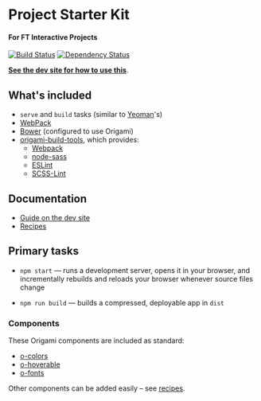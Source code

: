 # Project Starter Kit
#### For FT Interactive Projects

[![Build Status][travis-image]][travis-url] [![Dependency Status][devdeps-image]][devdeps-url]

**[See the dev site for how to use this](http://ft-interactive.github.io/guides/project-starter-kit/)**.

## What's included

- `serve` and `build` tasks (similar to [Yeoman](http://yeoman.io/learning/index.html)'s)
- [WebPack](https://webpack.github.io/)
- [Bower](http://bower.io/) (configured to use Origami)
- [origami-build-tools](https://github.com/Financial-Times/origami-build-tools), which provides:
    - [Webpack](https://webpack.github.io/)
    - [node-sass](https://github.com/sass/node-sass)
    - [ESLint](http://eslint.org/)
    - [SCSS-Lint](https://github.com/causes/scss-lint)


## Documentation

- [Guide on the dev site](http://ft-interactive.github.io/guides/project-starter-kit/)
- [Recipes](docs/recipes/README.md)


## Primary tasks

- `npm start` — runs a development server, opens it in your browser, and incrementally rebuilds and reloads your browser whenever source files change

- `npm run build` — builds a compressed, deployable app in `dist`


### Components

These Origami components are included as standard:

- [o-colors](http://registry.origami.ft.com/components/o-colors)
- [o-hoverable](http://registry.origami.ft.com/components/o-hoverable)
- [o-fonts](http://registry.origami.ft.com/components/o-fonts)

Other components can be added easily – see [recipes](docs/recipes/README.md).


<!-- badge URLs -->
[travis-url]: http://travis-ci.org/ft-interactive/project-starter-kit
[travis-image]: https://img.shields.io/travis/ft-interactive/project-starter-kit.svg?style=flat-square

[devdeps-url]: https://david-dm.org/ft-interactive/project-starter-kit#info=devDependencies
[devdeps-image]: https://img.shields.io/david/dev/ft-interactive/project-starter-kit.svg?style=flat-square
